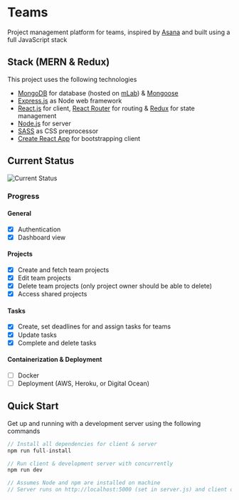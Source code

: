 # Teams

Project management platform for teams, inspired by [Asana](https://asana.com/) and built using a full JavaScript stack

## Stack (MERN & Redux)

This project uses the following technologies

- [MongoDB](https://www.mongodb.com/) for database (hosted on [mLab](https://mlab.com/)) & [Mongoose](https://mongoosejs.com/)
- [Express.js](http://expressjs.com/) as Node web framework
- [React.js](https://reactjs.org) for client, [React Router](https://reacttraining.com/react-router/) for routing & [Redux](https://redux.js.org/basics/usagewithreact) for state management
- [Node.js](https://nodejs.org/en/) for server
- [SASS](https://sass-lang.com/) as CSS preprocessor
- [Create React App](https://github.com/facebook/create-react-app) for bootstrapping client

## Current Status

![Current Status](http://g.recordit.co/2s4rtcysD7.gif)

### Progress

#### General

- [x] Authentication
- [x] Dashboard view

#### Projects

- [x] Create and fetch team projects
- [x] Edit team projects
- [x] Delete team projects (only project owner should be able to delete)
- [x] Access shared projects

#### Tasks

- [x] Create, set deadlines for and assign tasks for teams
- [x] Update tasks
- [x] Complete and delete tasks

#### Containerization & Deployment

- [ ] Docker
- [ ] Deployment (AWS, Heroku, or Digital Ocean)

## Quick Start

Get up and running with a development server using the following commands

```javascript
// Install all dependencies for client & server
npm run full-install

// Run client & development server with concurrently
npm run dev

// Assumes Node and npm are installed on machine
// Server runs on http://localhost:5000 (set in server.js) and client on http://localhost:3000 (default for Create React App)
```
